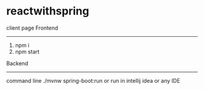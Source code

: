 # reactwithspring

client page 
Frontend
   --- -----
   1. npm i
   2. npm start
   
  
Backend

  ---------
  command line ./mvnw spring-boot:run
  or
  run in intellij idea or any IDE
  
  
  
